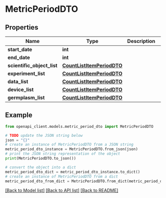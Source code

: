 # MetricPeriodDTO


## Properties

Name | Type | Description | Notes
------------ | ------------- | ------------- | -------------
**start_date** | **int** |  | [optional] 
**end_date** | **int** |  | [optional] 
**scientific_object_list** | [**CountListItemPeriodDTO**](CountListItemPeriodDTO.md) |  | [optional] 
**experiment_list** | [**CountListItemPeriodDTO**](CountListItemPeriodDTO.md) |  | [optional] 
**data_list** | [**CountListItemPeriodDTO**](CountListItemPeriodDTO.md) |  | [optional] 
**device_list** | [**CountListItemPeriodDTO**](CountListItemPeriodDTO.md) |  | [optional] 
**germplasm_list** | [**CountListItemPeriodDTO**](CountListItemPeriodDTO.md) |  | [optional] 

## Example

```python
from openapi_client.models.metric_period_dto import MetricPeriodDTO

# TODO update the JSON string below
json = "{}"
# create an instance of MetricPeriodDTO from a JSON string
metric_period_dto_instance = MetricPeriodDTO.from_json(json)
# print the JSON string representation of the object
print(MetricPeriodDTO.to_json())

# convert the object into a dict
metric_period_dto_dict = metric_period_dto_instance.to_dict()
# create an instance of MetricPeriodDTO from a dict
metric_period_dto_from_dict = MetricPeriodDTO.from_dict(metric_period_dto_dict)
```
[[Back to Model list]](../README.md#documentation-for-models) [[Back to API list]](../README.md#documentation-for-api-endpoints) [[Back to README]](../README.md)


